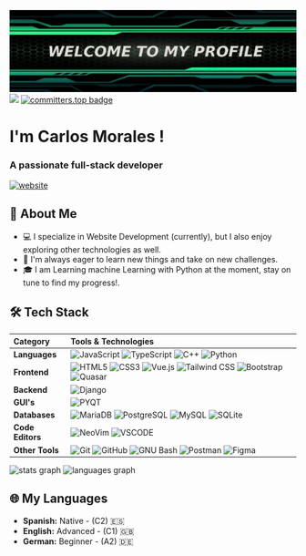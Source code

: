 ![Banner image](BANNER.png)
<img src="https://komarev.com/ghpvc/?username=MoralesMortales"> [![committers.top badge](https://user-badge.committers.top/venezuela/MoralesMortales.svg)](https://user-badge.committers.top/venezuela/MoralesMortales)
<h1>I'm Carlos Morales !</h1>
<h3 align="center"></h3>
<h3 align="">A passionate full-stack developer</h3>


 <a href="https://moralesmortales.github.io/professional">   
   
   ![website](https://img.shields.io/badge/website-000000?style=for-the-badge&logo=About.me&logoColor=white)
</a>
<br> 

## 🌟 About Me

- 💻 I specialize in Website Development (currently), but I also enjoy exploring other technologies as well.
- 🚀 I'm always eager to learn new things and take on new challenges.
- 🎓 I am Learning machine Learning with Python at the moment, stay on tune to find my progress!.

## 🛠️ Tech Stack

| Category          | Tools & Technologies                                                                                                                                                                                                                                      |
| :---------------- | :---------------------------------------------------------------------------------------------------------------------------------------------------------------------------------------------------------------------------------------------------------- |
| **Languages**     | ![JavaScript](https://img.shields.io/badge/JavaScript-F7DF1E?style=for-the-badge&logo=javascript&logoColor=black)  ![TypeScript](https://img.shields.io/badge/TypeScript-007ACC?style=for-the-badge&logo=typescript&logoColor=white)  ![C++](https://img.shields.io/badge/C%2B%2B-00599C?style=for-the-badge&logo=c%2B%2B&logoColor=white)  ![Python](https://img.shields.io/badge/Python-3776AB?style=for-the-badge&logo=python&logoColor=white)|
| **Frontend**      | ![HTML5](https://img.shields.io/badge/HTML5-E34F26?style=for-the-badge&logo=html5&logoColor=white) ![CSS3](https://img.shields.io/badge/CSS3-1572B6?style=for-the-badge&logo=css3&logoColor=white) ![Vue.js](https://img.shields.io/badge/Vue.js-42B883?style=for-the-badge&logo=vue.js&logoColor=white) ![Tailwind CSS](https://img.shields.io/badge/Tailwind_CSS-38B2AC?style=for-the-badge&logo=tailwind-css&logoColor=white) ![Bootstrap](https://img.shields.io/badge/Bootstrap-563D7C?style=for-the-badge&logo=bootstrap&logoColor=white) ![Quasar](https://img.shields.io/badge/Quasar-1976D2?style=for-the-badge&logo=quasar&logoColor=white)                                                                                                                                                                                |
| **Backend**       | ![Django](https://img.shields.io/badge/Django-092E20?style=for-the-badge&logo=django&logoColor=white) | 
| **GUI's**          | ![PYQT](https://img.shields.io/badge/Qt-41CD52?style=for-the-badge&logo=qt&logoColor=white) |
| **Databases**     | ![MariaDB](https://img.shields.io/badge/MariaDB-003545?style=for-the-badge&logo=mariadb&logoColor=white) ![PostgreSQL](https://img.shields.io/badge/PostgreSQL-316192?style=for-the-badge&logo=postgresql&logoColor=white) ![MySQL](https://img.shields.io/badge/MySQL-4479A1?style=for-the-badge&logo=mysql&logoColor=white) ![SQLite](https://img.shields.io/badge/SQLite-003B57?style=for-the-badge&logo=sqlite&logoColor=white) |                                                                                                                                     |
| **Code Editors**  | ![NeoVim](https://img.shields.io/badge/NeoVim-%2357A143.svg?&style=for-the-badge&logo=neovim&logoColor=white) ![VSCODE](https://img.shields.io/badge/VSCode-0078D4?style=for-the-badge&logo=visual%20studio%20code&logoColor=white) |
| **Other Tools**   | ![Git](https://img.shields.io/badge/Git-F05032?style=for-the-badge&logo=git&logoColor=white) ![GitHub](https://img.shields.io/badge/GitHub-181717?style=for-the-badge&logo=github&logoColor=white) ![GNU Bash](https://img.shields.io/badge/GNU%20Bash-4EAA25?style=for-the-badge&logo=GNU%20Bash&logoColor=white) ![Postman](https://img.shields.io/badge/Postman-FF6C37?style=for-the-badge&logo=postman&logoColor=white) ![Figma](https://img.shields.io/badge/Figma-F24E1E?style=for-the-badge&logo=figma&logoColor=white)                                                                                                                                                                        |

<div align="left">
  <img src="https://github-readme-stats.vercel.app/api?username=MoralesMortales&hide_title=false&hide_rank=false&show_icons=true&include_all_commits=true&count_private=true&disable_animations=false&theme=dracula&locale=en&hide_border=false&order=1" height="150" alt="stats graph"  />
  <img src="https://github-readme-stats.vercel.app/api/top-langs?username=MoralesMortales&locale=en&hide_title=false&layout=compact&card_width=320&langs_count=5&theme=dracula&hide_border=false&order=2" height="150" alt="languages graph"  />
</div>

## 🌐 My Languages 

- **Spanish:** Native - (C2) 🇪🇸
- **English:** Advanced - (C1) 🇬🇧
- **German:** Beginner - (A2) 🇩🇪
